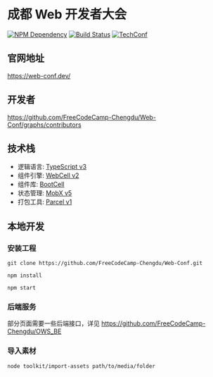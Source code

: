 # 成都 Web 开发者大会

[![NPM Dependency](https://david-dm.org/FreeCodeCamp-Chengdu/Web-Conf.svg)][1]
[![Build Status](https://travis-ci.com/FreeCodeCamp-Chengdu/Web-Conf.svg?branch=master)][2]
[![TechConf](https://img.shields.io/badge/TechConf-Chinese-red)][3]

## 官网地址

https://web-conf.dev/

## 开发者

https://github.com/FreeCodeCamp-Chengdu/Web-Conf/graphs/contributors

## 技术栈

-   逻辑语言: [TypeScript v3][4]
-   组件引擎: [WebCell v2][5]
-   组件库: [BootCell][6]
-   状态管理: [MobX v5][7]
-   打包工具: [Parcel v1][8]

## 本地开发

### 安装工程

```shell
git clone https://github.com/FreeCodeCamp-Chengdu/Web-Conf.git

npm install

npm start
```

### 后端服务

部分页面需要一些后端接口，详见 https://github.com/FreeCodeCamp-Chengdu/OWS_BE

### 导入素材

```shell
node toolkit/import-assets path/to/media/folder
```

[1]: https://david-dm.org/FreeCodeCamp-Chengdu/Web-Conf
[2]: https://travis-ci.com/FreeCodeCamp-Chengdu/Web-Conf
[3]: https://github.com/hax/chinese-tech-conf-schedule
[4]: https://typescriptlang.org
[5]: https://github.com/EasyWebApp/WebCell/tree/v2
[6]: https://web-cell.dev/BootCell
[7]: https://mobx.js.org
[8]: https://parceljs.org
